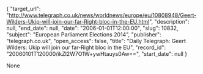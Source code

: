 {
  "target_url": "http://www.telegraph.co.uk/news/worldnews/europe/eu/10808948/Geert-Wilders-Ukip-will-join-our-far-Right-bloc-in-the-EU.html", 
  "description": null, 
  "end_date": null, 
  "date": "2006-01-01T12:00:00", 
  "slug": 10832, 
  "subject": "European Parliament Elections 2014", 
  "publisher": "telegraph.co.uk", 
  "open_access": false, 
  "title": "Daily Telegraph: Geert Wilders: Ukip will join our far-Right bloc in the EU", 
  "record_id": "20060101T120000/ikZl2W7O1W+ywHtauys0Aw==", 
  "start_date": null
}

None